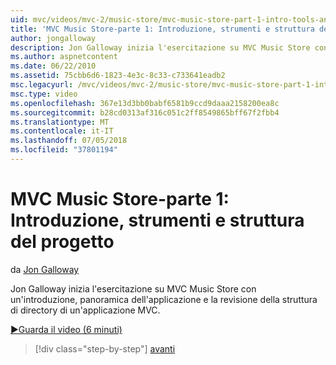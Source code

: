 ```yaml
---
uid: mvc/videos/mvc-2/music-store/mvc-music-store-part-1-intro-tools-and-project-structure
title: 'MVC Music Store-parte 1: Introduzione, strumenti e struttura del progetto | Microsoft Docs'
author: jongalloway
description: Jon Galloway inizia l'esercitazione su MVC Music Store con un'introduzione, panoramica dell'applicazione e la revisione della struttura di directory di un'applicazione MVC...
ms.author: aspnetcontent
ms.date: 06/22/2010
ms.assetid: 75cbb6d6-1823-4e3c-8c33-c733641eadb2
msc.legacyurl: /mvc/videos/mvc-2/music-store/mvc-music-store-part-1-intro-tools-and-project-structure
msc.type: video
ms.openlocfilehash: 367e13d3bb0babf6581b9ccd9daaa2158200ea8c
ms.sourcegitcommit: b28cd0313af316c051c2ff8549865bff67f2fbb4
ms.translationtype: MT
ms.contentlocale: it-IT
ms.lasthandoff: 07/05/2018
ms.locfileid: "37801194"
---
```

<a name="mvc-music-store-part-1-intro-tools-and-project-structure"></a>MVC Music Store-parte 1: Introduzione, strumenti e struttura del progetto
====================
da [Jon Galloway](https://github.com/jongalloway)

Jon Galloway inizia l'esercitazione su MVC Music Store con un'introduzione, panoramica dell'applicazione e la revisione della struttura di directory di un'applicazione MVC.

[&#9654;Guarda il video (6 minuti)](https://channel9.msdn.com/Blogs/ASP-NET-Site-Videos/mvc-music-store-part-1-intro-tools-and-project-structure)

> [!div class="step-by-step"]
> [avanti](mvc-music-store-part-2-controllers.md)
